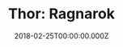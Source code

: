 ---
title: "Thor: Ragnarok"
year: 2017
date: 2018-02-25T00:00:00.000Z
permalink: /almanac/movies/2018-02-25-thor-ragnarok/index.html
rating: 3
---